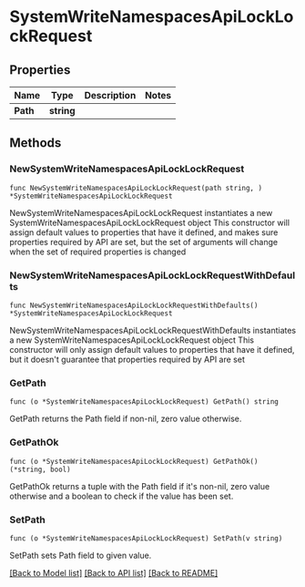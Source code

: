 # SystemWriteNamespacesApiLockLockRequest


## Properties

Name | Type | Description | Notes
------------ | ------------- | ------------- | -------------
**Path** | **string** |  | 



## Methods


### NewSystemWriteNamespacesApiLockLockRequest

`func NewSystemWriteNamespacesApiLockLockRequest(path string, ) *SystemWriteNamespacesApiLockLockRequest`

NewSystemWriteNamespacesApiLockLockRequest instantiates a new SystemWriteNamespacesApiLockLockRequest object
This constructor will assign default values to properties that have it defined,
and makes sure properties required by API are set, but the set of arguments
will change when the set of required properties is changed

### NewSystemWriteNamespacesApiLockLockRequestWithDefaults

`func NewSystemWriteNamespacesApiLockLockRequestWithDefaults() *SystemWriteNamespacesApiLockLockRequest`

NewSystemWriteNamespacesApiLockLockRequestWithDefaults instantiates a new SystemWriteNamespacesApiLockLockRequest object
This constructor will only assign default values to properties that have it defined,
but it doesn't guarantee that properties required by API are set


### GetPath

`func (o *SystemWriteNamespacesApiLockLockRequest) GetPath() string`

GetPath returns the Path field if non-nil, zero value otherwise.

### GetPathOk

`func (o *SystemWriteNamespacesApiLockLockRequest) GetPathOk() (*string, bool)`

GetPathOk returns a tuple with the Path field if it's non-nil, zero value otherwise
and a boolean to check if the value has been set.

### SetPath

`func (o *SystemWriteNamespacesApiLockLockRequest) SetPath(v string)`

SetPath sets Path field to given value.










[[Back to Model list]](../README.md#documentation-for-models) [[Back to API list]](../README.md#documentation-for-api-endpoints) [[Back to README]](../README.md)


